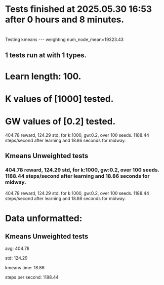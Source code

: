 # Tests finished at 2025.05.30 16:53 after 0 hours and 8 minutes.
# 
Testing kmeans --- weighting
num_node_mean=19323.43

## 1 tests run at with 1 types.
# Learn length: 100.
# K values of [1000] tested.
# GW values of [0.2] tested.

404.78 reward, 124.29 std, for k:1000, gw:0.2, over 100 seeds.  1188.44 steps/second after learning and 18.86 seconds for midway.


## Kmeans Unweighted tests
### 404.78 reward, 124.29 std, for k:1000, gw:0.2, over 100 seeds.  1188.44 steps/second after learning and 18.86 seconds for midway.

404.78 reward, 124.29 std, for k:1000, gw:0.2, over 100 seeds.  1188.44 steps/second after learning and 18.86 seconds for midway.


# Data unformatted:



## Kmeans Unweighted tests
avg:
404.78

std:
124.29

kmeans time:
18.86

steps per second:
1188.44

